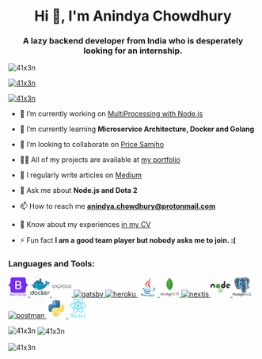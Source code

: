 <h1 align="center">Hi 👋, I'm Anindya Chowdhury</h1>
<h3 align="center">A lazy backend developer from India who is desperately looking for an internship.</h3>

<p align="left"> <img src="https://komarev.com/ghpvc/?username=41x3n&label=Profile%20views&color=0e75b6&style=flat" alt="41x3n" /> </p>

<p align="left"> <a href="https://github.com/ryo-ma/github-profile-trophy"><img src="https://github-profile-trophy.vercel.app/?username=41x3n" alt="41x3n" /></a> </p>

<p align="left"> <a href="https://twitter.com/41x3n" target="blank"><img src="https://img.shields.io/twitter/follow/41x3n?logo=twitter&style=for-the-badge" alt="41x3n" /></a> </p>

- 🔭 I’m currently working on [MultiProcessing with Node.js](https://github.com/41x3n/Trying-out-MultiProcessing-with-Node.js)

- 🌱 I’m currently learning **Microservice Architecture, Docker and Golang**

- 👯 I’m looking to collaborate on [Price Samjho](https://github.com/41x3n/Price-Samjho)

- 👨‍💻 All of my projects are available at [my portfolio](https://41x3n.netlify.app/projects/)

- 📝 I regularly write articles on [Medium](https://medium.com/@41x3n)

- 💬 Ask me about **Node.js and Dota 2**

- 📫 How to reach me **anindya.chowdhury@protonmail.com**

- 📄 Know about my experiences [in my CV](https://1drv.ms/b/s!AgZEnMVPI5t_xeh_PC4_kUzQk1Lmjw?e=pjJIcZ)

- ⚡ Fun fact **I am a good team player but nobody asks me to join. :(**

<h3 align="left">Languages and Tools:</h3>
<p align="left"> <a href="https://getbootstrap.com" target="_blank"> <img src="https://raw.githubusercontent.com/devicons/devicon/master/icons/bootstrap/bootstrap-plain-wordmark.svg" alt="bootstrap" width="40" height="40"/> </a> <a href="https://www.docker.com/" target="_blank"> <img src="https://raw.githubusercontent.com/devicons/devicon/master/icons/docker/docker-original-wordmark.svg" alt="docker" width="40" height="40"/> </a> <a href="https://expressjs.com" target="_blank"> <img src="https://raw.githubusercontent.com/devicons/devicon/master/icons/express/express-original-wordmark.svg" alt="express" width="40" height="40"/> </a> <a href="https://www.gatsbyjs.com/" target="_blank"> <img src="https://www.vectorlogo.zone/logos/gatsbyjs/gatsbyjs-icon.svg" alt="gatsby" width="40" height="40"/> </a> <a href="https://heroku.com" target="_blank"> <img src="https://www.vectorlogo.zone/logos/heroku/heroku-icon.svg" alt="heroku" width="40" height="40"/> </a> <a href="https://www.java.com" target="_blank"> <img src="https://raw.githubusercontent.com/devicons/devicon/master/icons/java/java-original.svg" alt="java" width="40" height="40"/> </a> <a href="https://www.mongodb.com/" target="_blank"> <img src="https://raw.githubusercontent.com/devicons/devicon/master/icons/mongodb/mongodb-original-wordmark.svg" alt="mongodb" width="40" height="40"/> </a> <a href="https://nextjs.org/" target="_blank"> <img src="https://cdn.worldvectorlogo.com/logos/nextjs-3.svg" alt="nextjs" width="40" height="40"/> </a> <a href="https://nodejs.org" target="_blank"> <img src="https://raw.githubusercontent.com/devicons/devicon/master/icons/nodejs/nodejs-original-wordmark.svg" alt="nodejs" width="40" height="40"/> </a> <a href="https://www.postgresql.org" target="_blank"> <img src="https://raw.githubusercontent.com/devicons/devicon/master/icons/postgresql/postgresql-original-wordmark.svg" alt="postgresql" width="40" height="40"/> </a> <a href="https://postman.com" target="_blank"> <img src="https://www.vectorlogo.zone/logos/getpostman/getpostman-icon.svg" alt="postman" width="40" height="40"/> </a> <a href="https://www.python.org" target="_blank"> <img src="https://raw.githubusercontent.com/devicons/devicon/master/icons/python/python-original.svg" alt="python" width="40" height="40"/> </a> <a href="https://reactjs.org/" target="_blank"> <img src="https://raw.githubusercontent.com/devicons/devicon/master/icons/react/react-original-wordmark.svg" alt="react" width="40" height="40"/> </a> </p>

<p><img align="left" src="https://github-readme-stats.vercel.app/api/top-langs?username=41x3n&show_icons=true&locale=en&layout=compact" alt="41x3n" /></p>

<p>&nbsp;<img align="center" src="https://github-readme-stats.vercel.app/api?username=41x3n&show_icons=true&locale=en" alt="41x3n" /></p>


<p><img align="center" src="https://github-readme-streak-stats.herokuapp.com/?user=41x3n&" alt="41x3n" /></p>
